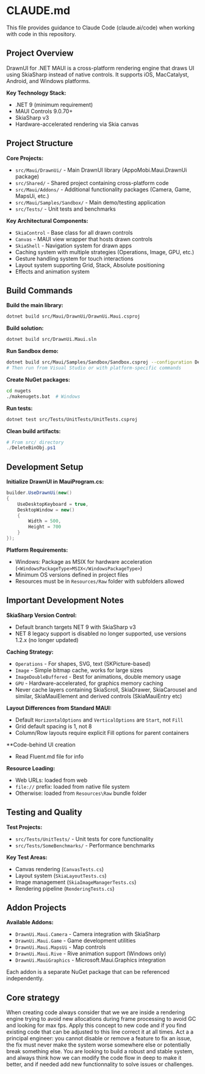# CLAUDE.md

This file provides guidance to Claude Code (claude.ai/code) when working with code in this repository.

## Project Overview

DrawnUI for .NET MAUI is a cross-platform rendering engine that draws UI using SkiaSharp instead of native controls. It supports iOS, MacCatalyst, Android, and Windows platforms.

**Key Technology Stack:**
- .NET 9 (minimum requirement)
- MAUI Controls 9.0.70+
- SkiaSharp v3 
- Hardware-accelerated rendering via Skia canvas

## Project Structure

**Core Projects:**
- `src/Maui/DrawnUi/` - Main DrawnUI library (AppoMobi.Maui.DrawnUi package)
- `src/Shared/` - Shared project containing cross-platform code
- `src/Maui/Addons/` - Additional functionality packages (Camera, Game, MapsUi, etc.)
- `src/Maui/Samples/Sandbox/` - Main demo/testing application
- `src/Tests/` - Unit tests and benchmarks

**Key Architectural Components:**
- `SkiaControl` - Base class for all drawn controls
- `Canvas` - MAUI view wrapper that hosts drawn controls
- `SkiaShell` - Navigation system for drawn apps
- Caching system with multiple strategies (Operations, Image, GPU, etc.)
- Gesture handling system for touch interactions
- Layout system supporting Grid, Stack, Absolute positioning
- Effects and animation system

## Build Commands

**Build the main library:**
```bash
dotnet build src/Maui/DrawnUi/DrawnUi.Maui.csproj
```

**Build solution:**
```bash
dotnet build src/DrawnUi.Maui.sln
```

**Run Sandbox demo:**
```bash
dotnet build src/Maui/Samples/Sandbox/Sandbox.csproj --configuration Debug
# Then run from Visual Studio or with platform-specific commands
```

**Create NuGet packages:**
```bash
cd nugets
./makenugets.bat  # Windows
```

**Run tests:**
```bash
dotnet test src/Tests/UnitTests/UnitTests.csproj
```

**Clean build artifacts:**
```powershell
# From src/ directory
./DeleteBinObj.ps1
```

## Development Setup

**Initialize DrawnUI in MauiProgram.cs:**
```csharp
builder.UseDrawnUi(new()
{
    UseDesktopKeyboard = true,
    DesktopWindow = new()
    {
        Width = 500,
        Height = 700
    }
});
```

**Platform Requirements:**
- Windows: Package as MSIX for hardware acceleration (`<WindowsPackageType>MSIX</WindowsPackageType>`)
- Minimum OS versions defined in project files
- Resources must be in `Resources/Raw` folder with subfolders allowed

## Important Development Notes

**SkiaSharp Version Control:**
- Default branch targets NET 9 with SkiaSharp v3
- NET 8 legacy support is disabled no longer supported, use versions 1.2.x (no longer updated)

**Caching Strategy:**
- `Operations` - For shapes, SVG, text (SKPicture-based)
- `Image` - Simple bitmap cache, works for large sizes
- `ImageDoubleBuffered` - Best for animations, double memory usage
- `GPU` - Hardware-accelerated, for graphics memory caching
- Never cache layers containing SkiaScroll, SkiaDrawer, SkiaCarousel and similar, SkiaMauiElement and derived controls (SkiaMauiEntry etc)

**Layout Differences from Standard MAUI:**
- Default `HorizontalOptions` and `VerticalOptions` are `Start`, not `Fill`
- Grid default spacing is 1, not 8
- Column/Row layouts require explicit Fill options for parent containers

**Code-behind UI creation
- Read Fluent.md file for info

**Resource Loading:**
- Web URLs: loaded from web
- `file://` prefix: loaded from native file system  
- Otherwise: loaded from `Resources\Raw` bundle folder

## Testing and Quality

**Test Projects:**
- `src/Tests/UnitTests/` - Unit tests for core functionality
- `src/Tests/SomeBenchmarks/` - Performance benchmarks

**Key Test Areas:**
- Canvas rendering (`CanvasTests.cs`)
- Layout system (`SkiaLayoutTests.cs`) 
- Image management (`SkiaImageManagerTests.cs`)
- Rendering pipeline (`RenderingTests.cs`)

## Addon Projects

**Available Addons:**
- `DrawnUi.Maui.Camera` - Camera integration with SkiaSharp
- `DrawnUi.Maui.Game` - Game development utilities  
- `DrawnUi.Maui.MapsUi` - Map controls
- `DrawnUi.Maui.Rive` - Rive animation support (Windows only)
- `DrawnUi.MauiGraphics` - Microsoft.Maui.Graphics integration

Each addon is a separate NuGet package that can be referenced independently.

## Core strategy
When creating code always consider that we we are inside a rendering engine trying to avoid new allocations during frame processing to avoid GC and looking for max fps.
Apply this concept to new code and if you find existing code that can be adjusted to this line correct it at all times.
Act a a principal engineer: you cannot disable or remove a feature to fix an issue, the fix must never make the system worse somewhere else or potentially break something else. You are looking to build a robust and stable system, and always think how we can modify the code flow in deep to make it better, and if needed add new functionnality to solve issues or challenges.